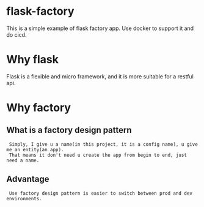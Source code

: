 # flask-factory
 This is a simple example of flask factory app.
 Use docker to support it and do cicd.
# Why flask
Flask is a flexible and micro framework, and it is more suitable for a restful api.
# Why factory
## What is a factory design pattern
     Simply, I give u a name(in this project, it is a config name), u give me an entity(an app).
     That means it don't need u create the app from begin to end, just need a name.
##  Advantage
     Use factory design pattern is easier to switch between prod and dev environments.
